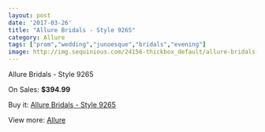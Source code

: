 ```yaml
---
layout: post
date: '2017-03-26'
title: "Allure Bridals - Style 9265"
category: Allure
tags: ["prom","wedding","junoesque","bridals","evening"]
image: http://img.sequinious.com/24156-thickbox_default/allure-bridals-style-9265.jpg
---
```

Allure Bridals - Style 9265

On Sales: **$394.99**
<a href="https://www.sequinious.com/allure/10332-allure-bridals-style-9265.html"><amp-img layout="responsive" width="600" height="600" src="//img.sequinious.com/24156-thickbox_default/allure-bridals-style-9265.jpg" alt="Allure Bridals - Style 9265 0" /></a>
<a href="https://www.sequinious.com/allure/10332-allure-bridals-style-9265.html"><amp-img layout="responsive" width="600" height="600" src="//img.sequinious.com/24158-thickbox_default/allure-bridals-style-9265.jpg" alt="Allure Bridals - Style 9265 1" /></a>
<a href="https://www.sequinious.com/allure/10332-allure-bridals-style-9265.html"><amp-img layout="responsive" width="600" height="600" src="//img.sequinious.com/24157-thickbox_default/allure-bridals-style-9265.jpg" alt="Allure Bridals - Style 9265 2" /></a>

Buy it: [Allure Bridals - Style 9265](https://www.sequinious.com/allure/10332-allure-bridals-style-9265.html "Allure Bridals - Style 9265")

View more: [Allure](https://www.sequinious.com/12-allure "Allure")